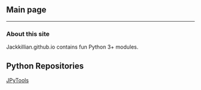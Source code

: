 ## Main page
---
### About this site
Jackkillian.github.io contains fun Python 3+ modules.

## Python Repositories
[JPyTools](JPyTools)
